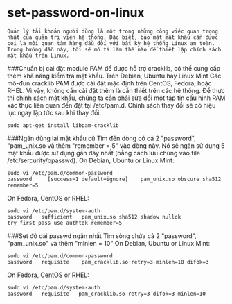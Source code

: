 set-password-on-linux
=====================
```
Quản lý tài khoản người dùng là một trong những công việc quan trọng nhất của quản trị viên hệ thống. Đặc biệt, bảo mật mật khẩu cần được coi là mối quan tâm hàng đầu đối với bất kỳ hệ thống Linux an toàn. Trong hướng dẫn này, tôi sẽ mô tả làm thế nào để thiết lập chính sách mật khẩu trên Linux.
```
###Chuẩn bị
cài đặt module PAM để được hỗ trợ cracklib, có thể cung cấp thêm khả năng kiểm tra mật khẩu. Trên Debian, Ubuntu hay Linux Mint
Các mô-đun cracklib PAM được cài đặt mặc định trên CentOS, Fedora, hoặc RHEL. Vì vậy, không cần cài đặt thêm là cần thiết trên các hệ thống. 
Để thực thi chính sách mật khẩu, chúng ta cần phải sửa đổi một tập tin cấu hình PAM xác thực liên quan đến đặt tại /etc/pam.d. Chính sách thay đổi sẽ có hiệu lực ngay lập tức sau khi thay đổi. 
```
sudo apt-get install libpam-cracklib
```
###Ngăn dùng lại mật khẩu cũ
Tìm đến dòng có cả 2 "password", "pam_unix.so và thêm "remember = 5" vào dòng này. Nó sẽ ngăn sử dụng 5 mật khẩu được sử dụng gần đây nhất (bằng cách lưu chúng vào file /etc/sercurity/opasswd).
On Debian, Ubuntu or Linux Mint:
```
sudo vi /etc/pam.d/common-password
password     [success=1 default=ignore]    pam_unix.so obscure sha512 remember=5
```
On Fedora, CentOS or RHEL:
```
sudo vi /etc/pam.d/system-auth
password   sufficient   pam_unix.so sha512 shadow nullok try_first_pass use_authtok remember=5
```
###Set độ dài passwd ngắn nhất
Tìm sòng chứa cả 2 "password", "pam_unix.so" và thêm "minlen = 10"
On Debian, Ubuntu or Linux Mint:
```
sudo vi /etc/pam.d/common-password
password   requisite    pam_cracklib.so retry=3 minlen=10 difok=3
```
On Fedora, CentOS or RHEL:
```
sudo vi /etc/pam.d/system-auth
password   requisite   pam_cracklib.so retry=3 difok=3 minlen=10
```
